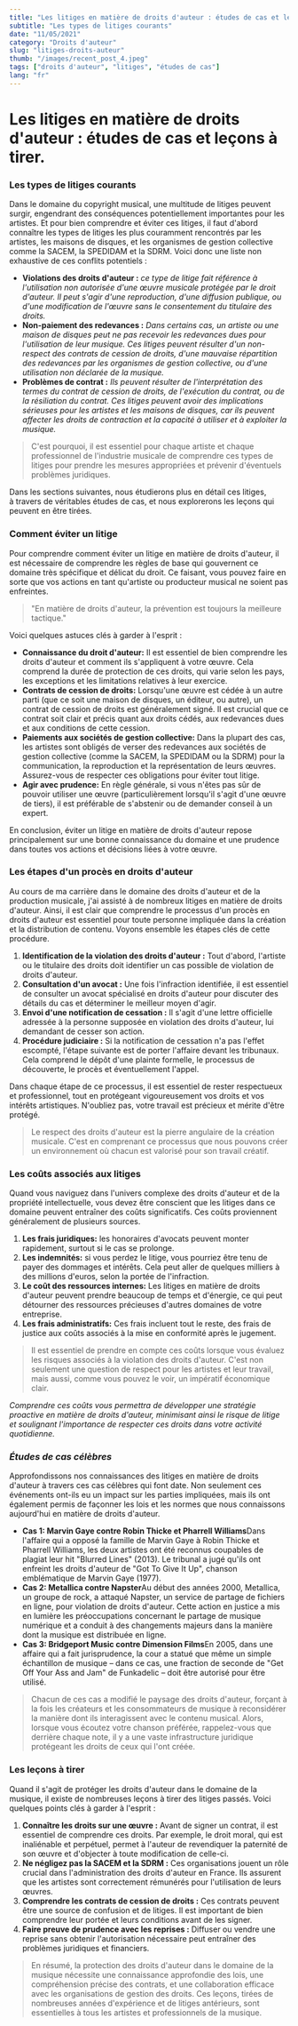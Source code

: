 ```yaml
---
title: "Les litiges en matière de droits d'auteur : études de cas et leçons à tirer."
subtitle: "Les types de litiges courants"
date: "11/05/2021"
category: "Droits d'auteur"
slug: "litiges-droits-auteur"
thumb: "/images/recent_post_4.jpeg"
tags: ["droits d'auteur", "litiges", "études de cas"]
lang: "fr"
---
```


# Les litiges en matière de droits d'auteur : études de cas et leçons à tirer.

### Les types de litiges courants

Dans le domaine du copyright musical, une multitude de litiges peuvent surgir, engendrant des conséquences potentiellement importantes pour les artistes. Et pour bien comprendre et éviter ces litiges, il faut d'abord connaître les types de litiges les plus couramment rencontrés par les artistes, les maisons de disques, et les organismes de gestion collective comme la SACEM, la SPEDIDAM et la SDRM. Voici donc une liste non exhaustive de ces conflits potentiels :

- **Violations des droits d'auteur :** _ce type de litige fait référence à l'utilisation non autorisée d'une œuvre musicale protégée par le droit d'auteur. Il peut s'agir d'une reproduction, d'une diffusion publique, ou d'une modification de l'œuvre sans le consentement du titulaire des droits._
- **Non-paiement des redevances :** _Dans certains cas, un artiste ou une maison de disques peut ne pas recevoir les redevances dues pour l'utilisation de leur musique. Ces litiges peuvent résulter d'un non-respect des contrats de cession de droits, d'une mauvaise répartition des redevances par les organismes de gestion collective, ou d'une utilisation non déclarée de la musique._
- **Problèmes de contrat :** _Ils peuvent résulter de l'interprétation des termes du contrat de cession de droits, de l'exécution du contrat, ou de la résiliation du contrat. Ces litiges peuvent avoir des implications sérieuses pour les artistes et les maisons de disques, car ils peuvent affecter les droits de contraction et la capacité à utiliser et à exploiter la musique._

> C'est pourquoi, il est essentiel pour chaque artiste et chaque professionnel de l'industrie musicale de comprendre ces types de litiges pour prendre les mesures appropriées et prévenir d'éventuels problèmes juridiques.

Dans les sections suivantes, nous étudierons plus en détail ces litiges, à travers de véritables études de cas, et nous explorerons les leçons qui peuvent en être tirées.

### Comment éviter un litige

Pour comprendre comment éviter un litige en matière de droits d'auteur, il est nécessaire de comprendre les règles de base qui gouvernent ce domaine très spécifique et délicat du droit. Ce faisant, vous pouvez faire en sorte que vos actions en tant qu'artiste ou producteur musical ne soient pas enfreintes.

> "En matière de droits d'auteur, la prévention est toujours la meilleure tactique."

Voici quelques astuces clés à garder à l'esprit :

- **Connaissance du droit d'auteur:** Il est essentiel de bien comprendre les droits d'auteur et comment ils s'appliquent à votre œuvre. Cela comprend la durée de protection de ces droits, qui varie selon les pays, les exceptions et les limitations relatives à leur exercice.
- **Contrats de cession de droits:** Lorsqu'une œuvre est cédée à un autre parti (que ce soit une maison de disques, un éditeur, ou autre), un contrat de cession de droits est généralement signé. Il est crucial que ce contrat soit clair et précis quant aux droits cédés, aux redevances dues et aux conditions de cette cession.
- **Paiements aux sociétés de gestion collective:** Dans la plupart des cas, les artistes sont obligés de verser des redevances aux sociétés de gestion collective (comme la SACEM, la SPEDIDAM ou la SDRM) pour la communication, la reproduction et la représentation de leurs œuvres. Assurez-vous de respecter ces obligations pour éviter tout litige.
- **Agir avec prudence:** En règle générale, si vous n'êtes pas sûr de pouvoir utiliser une œuvre (particulièrement lorsqu'il s'agit d'une œuvre de tiers), il est préférable de s'abstenir ou de demander conseil à un expert.

En conclusion, éviter un litige en matière de droits d'auteur repose principalement sur une bonne connaissance du domaine et une prudence dans toutes vos actions et décisions liées à votre œuvre.

### Les étapes d'un procès en droits d'auteur

Au cours de ma carrière dans le domaine des droits d'auteur et de la production musicale, j'ai assisté à de nombreux litiges en matière de droits d'auteur. Ainsi, il est clair que comprendre le processus d'un procès en droits d'auteur est essentiel pour toute personne impliquée dans la création et la distribution de contenu. Voyons ensemble les étapes clés de cette procédure.

1. **Identification de la violation des droits d'auteur :** Tout d'abord, l'artiste ou le titulaire des droits doit identifier un cas possible de violation de droits d'auteur.
2. **Consultation d'un avocat :** Une fois l'infraction identifiée, il est essentiel de consulter un avocat spécialisé en droits d'auteur pour discuter des détails du cas et déterminer le meilleur moyen d'agir.
3. **Envoi d'une notification de cessation :** Il s'agit d'une lettre officielle adressée à la personne supposée en violation des droits d'auteur, lui demandant de cesser son action.
4. **Procédure judiciaire :** Si la notification de cessation n'a pas l'effet escompté, l'étape suivante est de porter l'affaire devant les tribunaux. Cela comprend le dépôt d'une plainte formelle, le processus de découverte, le procès et éventuellement l'appel.

Dans chaque étape de ce processus, il est essentiel de rester respectueux et professionnel, tout en protégeant vigoureusement vos droits et vos intérêts artistiques. N'oubliez pas, votre travail est précieux et mérite d'être protégé.

> Le respect des droits d'auteur est la pierre angulaire de la création musicale. C'est en comprenant ce processus que nous pouvons créer un environnement où chacun est valorisé pour son travail créatif.

### Les coûts associés aux litiges

Quand vous naviguez dans l'univers complexe des droits d'auteur et de la propriété intellectuelle, vous devez être conscient que les litiges dans ce domaine peuvent entraîner des coûts significatifs. Ces coûts proviennent généralement de plusieurs sources.

1. **Les frais juridiques:** les honoraires d'avocats peuvent monter rapidement, surtout si le cas se prolonge.
2. **Les indemnités:** si vous perdez le litige, vous pourriez être tenu de payer des dommages et intérêts. Cela peut aller de quelques milliers à des millions d'euros, selon la portée de l'infraction.
3. **Le coût des ressources internes:** Les litiges en matière de droits d'auteur peuvent prendre beaucoup de temps et d'énergie, ce qui peut détourner des ressources précieuses d'autres domaines de votre entreprise.
4. **Les frais administratifs:** Ces frais incluent tout le reste, des frais de justice aux coûts associés à la mise en conformité après le jugement.

> Il est essentiel de prendre en compte ces coûts lorsque vous évaluez les risques associés à la violation des droits d'auteur. C'est non seulement une question de respect pour les artistes et leur travail, mais aussi, comme vous pouvez le voir, un impératif économique clair.

_Comprendre ces coûts vous permettra de développer une stratégie proactive en matière de droits d'auteur, minimisant ainsi le risque de litige et soulignant l'importance de respecter ces droits dans votre activité quotidienne._

### _Études de cas célèbres_

Approfondissons nos connaissances des litiges en matière de droits d'auteur à travers ces cas célèbres qui font date. Non seulement ces événements ont-ils eu un impact sur les parties impliquées, mais ils ont également permis de façonner les lois et les normes que nous connaissons aujourd'hui en matière de droits d'auteur.

- **Cas 1: Marvin Gaye contre Robin Thicke et Pharrell Williams**Dans l'affaire qui a opposé la famille de Marvin Gaye à Robin Thicke et Pharrell Williams, les deux artistes ont été reconnus coupables de plagiat leur hit "Blurred Lines" (2013). Le tribunal a jugé qu'ils ont enfreint les droits d'auteur de "Got To Give It Up", chanson emblématique de Marvin Gaye (1977).
- **Cas 2: Metallica contre Napster**Au début des années 2000, Metallica, un groupe de rock, a attaqué Napster, un service de partage de fichiers en ligne, pour violation de droits d'auteur. Cette action en justice a mis en lumière les préoccupations concernant le partage de musique numérique et a conduit à des changements majeurs dans la manière dont la musique est distribuée en ligne.
- **Cas 3: Bridgeport Music contre Dimension Films**En 2005, dans une affaire qui a fait jurisprudence, la cour a statué que même un simple échantillon de musique – dans ce cas, une fraction de seconde de "Get Off Your Ass and Jam" de Funkadelic – doit être autorisé pour être utilisé.

> Chacun de ces cas a modifié le paysage des droits d'auteur, forçant à la fois les créateurs et les consommateurs de musique à reconsidérer la manière dont ils interagissent avec le contenu musical. Alors, lorsque vous écoutez votre chanson préférée, rappelez-vous que derrière chaque note, il y a une vaste infrastructure juridique protégeant les droits de ceux qui l'ont créée.

### Les leçons à tirer

Quand il s'agit de protéger les droits d'auteur dans le domaine de la musique, il existe de nombreuses leçons à tirer des litiges passés. Voici quelques points clés à garder à l'esprit :

1. **Connaître les droits sur une œuvre :** Avant de signer un contrat, il est essentiel de comprendre ces droits. Par exemple, le droit moral, qui est inaliénable et perpétuel, permet à l'auteur de revendiquer la paternité de son œuvre et d'objecter à toute modification de celle-ci.
2. **Ne négligez pas la SACEM et la SDRM :** Ces organisations jouent un rôle crucial dans l'administration des droits d'auteur en France. Ils assurent que les artistes sont correctement rémunérés pour l'utilisation de leurs œuvres.
3. **Comprendre les contrats de cession de droits :** Ces contrats peuvent être une source de confusion et de litiges. Il est important de bien comprendre leur portée et leurs conditions avant de les signer.
4. **Faire preuve de prudence avec les reprises :** Diffuser ou vendre une reprise sans obtenir l'autorisation nécessaire peut entraîner des problèmes juridiques et financiers.

> En résumé, la protection des droits d'auteur dans le domaine de la musique nécessite une connaissance approfondie des lois, une compréhension précise des contrats, et une collaboration efficace avec les organisations de gestion des droits. Ces leçons, tirées de nombreuses années d'expérience et de litiges antérieurs, sont essentielles à tous les artistes et professionnels de la musique.
